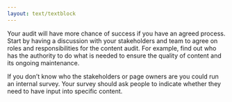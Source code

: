 ```yaml
---
layout: text/textblock
---
```


Your audit will have more chance of success if you have an agreed process. Start by having a discussion with your stakeholders and team to agree on roles and responsibilities for the content audit. For example, find out who has the authority to do what is needed to ensure the quality of content and its ongoing maintenance.

If you don’t know who the stakeholders or page owners are you could run an internal survey. Your survey should ask people to indicate whether they need to have input into specific content.
